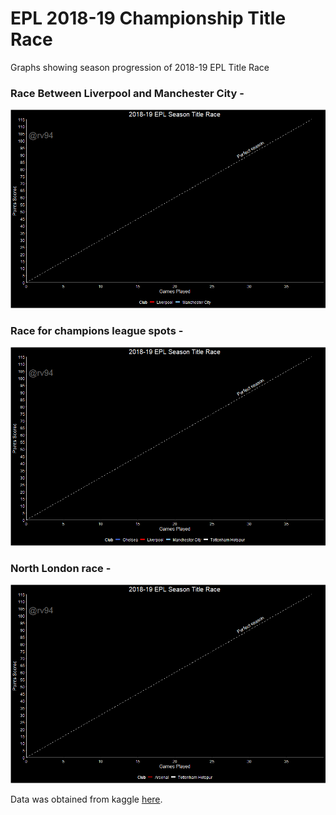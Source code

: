 # EPL 2018-19 Championship Title Race
Graphs showing season progression of 2018-19 EPL Title Race

### Race Between Liverpool and Manchester City - 
![Top 2 Race](https://github.com/rv94/EPL-2018-19-Championship-Title-Race/blob/master/Top2Plot.gif)

### Race for champions league spots - 
![Top 4 Race](https://github.com/rv94/EPL-2018-19-Championship-Title-Race/blob/master/Top4Plot.gif)

### North London race - 
![North London Race](https://github.com/rv94/EPL-2018-19-Championship-Title-Race/blob/master/NLPlot.gif)

Data was obtained from kaggle [here](https://www.kaggle.com/faysalr/epl-weekly-table-138).
